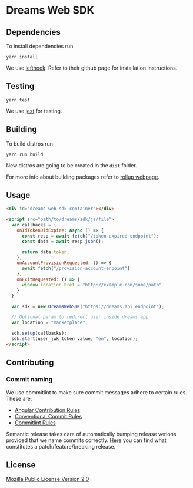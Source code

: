 # Dreams Web SDK

## Dependencies

To install dependencies run

```
yarn install
```

We use [lefthook](https://github.com/evilmartians/lefthook). Refer to their github page for installation instructions.

## Testing

```
yarn test
```

We use [jest](https://jestjs.io/) for testing.

## Building

To build distros run

```
yarn run build
```

New distros are going to be created in the `dist` folder.

For more info about building packages refer to [rollup webpage](https://rollupjs.org/guide/en/#overview).

## Usage

```html
<div id="dreams-web-sdk-container"></div>

<script src="path/to/dreams/sdk/js/file">
  var callbacks = {
    onIdTokenDidExpire: async () => {
      const resp = await fetch("/token-expired-endpoint");
      const data = await resp.json();

      return data.token;
    },
    onAccountProvisionRequested: () => {
      await fetch("/provision-account-enpoint")
    },
    onExitRequested: () => {
      window.location.href = "http://example.com/some/path"
    }
  }

  var sdk = new DreamsWebSDK("https://dreams.api.endpoint");

  // Optional param to redirect user inside dreams app
  var location = "marketplace";

  sdk.setup(callbacks);
  sdk.start(user_jwk_token_value, "en", location);
</script>
```

## Contributing

### Commit naming

We use commitlint to make sure commit messages adhere to certain rules. These are:

- [Angular Contribution Rules](https://github.com/angular/angular/blob/22b96b9/CONTRIBUTING.md#type)
- [Conventional Commit Rules](https://www.conventionalcommits.org/en/v1.0.0-beta.2/#specification)
- [Commitlint Rules](https://github.com/conventional-changelog/commitlint/tree/master/@commitlint/config-conventional#type-enum)

Semantic release takes care of automatically bumping release verions provided that we name commits correctly.
[Here](https://github.com/semantic-release/semantic-release#commit-message-format) you can find what constitutes a patch/feature/breaking release.

## License

[Mozilla Public License Version 2.0](LICENSE)
